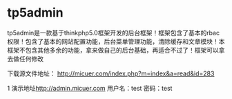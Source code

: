 # tp5admin
tp5admin是一款基于thinkphp5.0框架开发的后台框架！框架包含了基本的rbac权限！包含了基本的网站配置功能，后台菜单管理功能，清除缓存和文章模块！本框架不包含其他多余的功能，拿来做自己的后台基础，再适合不过了！框架可以拿去做任何修改

下载源文件地址：
<http://micuer.com/index.php?m=index&a=read&id=283>

1 演示地址<http://admin.micuer.com>
    用户名：test  密码：test
    
    
